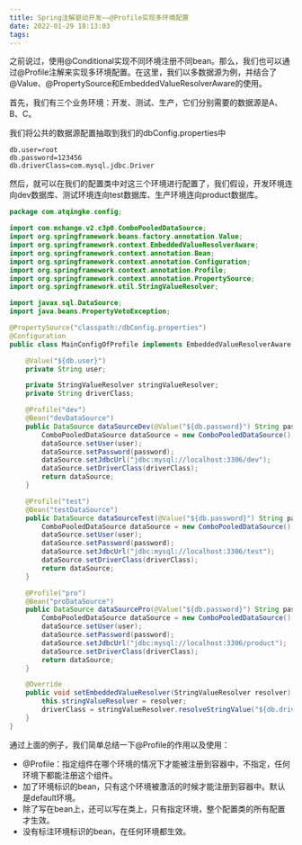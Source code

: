 ```yaml
---
title: Spring注解驱动开发——@Profile实现多环境配置
date: 2022-01-29 18:13:03
tags:
---
```


之前说过，使用@Conditional实现不同环境注册不同bean。那么，我们也可以通过@Profile注解来实现多环境配置。在这里，我们以多数据源为例，并结合了@Value、@PropertySource和EmbeddedValueResolverAware的使用。

首先，我们有三个业务环境：开发、测试、生产，它们分别需要的数据源是A、B、C。

我们将公共的数据源配置抽取到我们的dbConfig.properties中

```properties
db.user=root
db.password=123456
db.driverClass=com.mysql.jdbc.Driver
```

然后，就可以在我们的配置类中对这三个环境进行配置了，我们假设，开发环境连向dev数据库、测试环境连向test数据库、生产环境连向product数据库。

```java
package com.atqingke.config;

import com.mchange.v2.c3p0.ComboPooledDataSource;
import org.springframework.beans.factory.annotation.Value;
import org.springframework.context.EmbeddedValueResolverAware;
import org.springframework.context.annotation.Bean;
import org.springframework.context.annotation.Configuration;
import org.springframework.context.annotation.Profile;
import org.springframework.context.annotation.PropertySource;
import org.springframework.util.StringValueResolver;

import javax.sql.DataSource;
import java.beans.PropertyVetoException;

@PropertySource("classpath:/dbConfig.properties")
@Configuration
public class MainConfigOfProfile implements EmbeddedValueResolverAware {

    @Value("${db.user}")
    private String user;

    private StringValueResolver stringValueResolver;
    private String driverClass;

    @Profile("dev")
    @Bean("devDataSource")
    public DataSource dataSourceDev(@Value("${db.password}") String password) throws PropertyVetoException {
        ComboPooledDataSource dataSource = new ComboPooledDataSource();
        dataSource.setUser(user);
        dataSource.setPassword(password);
        dataSource.setJdbcUrl("jdbc:mysql://localhost:3306/dev");
        dataSource.setDriverClass(driverClass);
        return dataSource;
    }

    @Profile("test")
    @Bean("testDataSource")
    public DataSource dataSourceTest(@Value("${db.password}") String password) throws PropertyVetoException {
        ComboPooledDataSource dataSource = new ComboPooledDataSource();
        dataSource.setUser(user);
        dataSource.setPassword(password);
        dataSource.setJdbcUrl("jdbc:mysql://localhost:3306/test");
        dataSource.setDriverClass(driverClass);
        return dataSource;
    }

    @Profile("pro")
    @Bean("proDataSource")
    public DataSource dataSourcePro(@Value("${db.password}") String password) throws PropertyVetoException {
        ComboPooledDataSource dataSource = new ComboPooledDataSource();
        dataSource.setUser(user);
        dataSource.setPassword(password);
        dataSource.setJdbcUrl("jdbc:mysql://localhost:3306/product");
        dataSource.setDriverClass(driverClass);
        return dataSource;
    }

    @Override
    public void setEmbeddedValueResolver(StringValueResolver resolver) {
        this.stringValueResolver = resolver;
        driverClass = stringValueResolver.resolveStringValue("${db.driverClass}");
    }
}
```

通过上面的例子，我们简单总结一下@Profile的作用以及使用：

* @Profile：指定组件在哪个环境的情况下才能被注册到容器中，不指定，任何环境下都能注册这个组件。
* 加了环境标识的bean，只有这个环境被激活的时候才能注册到容器中。默认是default环境。
* 除了写在bean上，还可以写在类上，只有指定环境，整个配置类的所有配置才生效。
* 没有标注环境标识的bean，在任何环境都生效。



